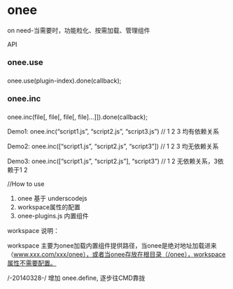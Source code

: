 onee
====

on need-当需要时，功能粒化、按需加载、管理组件

API

<p style="line-height:30px; font-size:18px"><strong>onee.use</strong></p>
onee.use(plugin-index).done(callback);


<p style="line-height:30px; font-size:18px"><strong>onee.inc</strong></p>
onee.inc(file[, file[, file[, file]...]]).done(callback);

Demo1:
onee.inc(“script1.js”, “script2.js”, “script3.js”) // 1 2 3 均有依赖关系

Demo2:
onee.inc([“script1.js”, “script2.js”, “script3”]) // 1 2 3 均无依赖关系

Demo3:
onee.inc([“script1.js”, “script2.js”], “script3”) //  1 2 无依赖关系，3依赖于1 2

//How to use

1. onee 基于 underscodejs
2. workspace属性的配置
3. onee-plugins.js 内置组件

workspace 说明：

workspace 主要为onee加载内置组件提供路径，当onee是绝对地址加载进来（www.xxx.com/xxx/onee），或者当onee存放在根目录（/onee），workspace属性不需要配置。


/-20140328-/
增加 onee.define, 逐步往CMD靠拢
